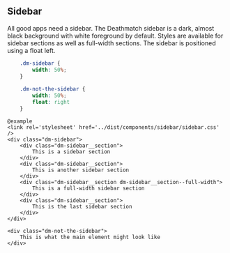 ## Sidebar

All good apps need a sidebar. The Deathmatch sidebar is a dark, almost black background with 
white foreground by default. Styles are available for sidebar sections as well as full-width
sections. The sidebar is positioned using a float left. 

```css
    .dm-sidebar {
        width: 50%;
    }
    
    .dm-not-the-sidebar {
        width: 50%;
        float: right
    }
```

    @example
    <link rel='stylesheet' href='../dist/components/sidebar/sidebar.css' />
    <div class="dm-sidebar">
        <div class="dm-sidebar__section">
            This is a sidebar section
        </div>
        <div class="dm-sidebar__section">
            This is another sidebar section
        </div>
        <div class="dm-sidebar__section dm-sidebar__section--full-width">
            This is a full-width sidebar section
        </div>
        <div class="dm-sidebar__section">
            This is the last sidebar section
        </div>
    </div>
    
    <div class="dm-not-the-sidebar">
        This is what the main element might look like
    </div>